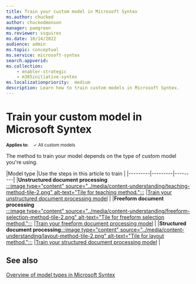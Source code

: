 ```yaml
---
title: Train your custom model in Microsoft Syntex
ms.author: chucked
author: chuckedmonson
manager: pamgreen
ms.reviewer: ssquires
ms.date: 10/14/2022
audience: admin
ms.topic: conceptual
ms.service: microsoft-syntex
search.appverid: 
ms.collection: 
    - enabler-strategic
    - m365initiative-syntex
ms.localizationpriority:  medium
description: Learn how to train custom models in Microsoft Syntex.
---
```


# Train your custom model in Microsoft Syntex

<sup>**Applies to:**  &ensp; &#10003; All custom models &ensp; </sup>

The method to train your model depends on the type of custom model you're using. 

|Model type  |Use the steps in this article to train  |
|---------|---------|---------|
|**Unstructured document processing**<br>[:::image type="content" source="../media/content-understanding/teaching-method-tile-2.png" alt-text="Tile for teaching method.":::](create-a-classifier.md) |[Train your unstructured document processing model](create-a-classifier.md)   |
|**Freeform document processing**<br>[:::image type="content" source="../media/content-understanding/freeform-selection-method-tile-2.png" alt-text="Tile for freeform selection method.":::](train-freeform-document-processing-model.md)       |[Train your freeform document processing model](train-freeform-document-processing-model.md) |
|**Structured document processing**[:::image type="content" source="../media/content-understanding/layout-method-tile-2.png" alt-text="Tile for layout method.":::](create-a-form-processing-model.md)   |[Train your structured document processing model](create-a-form-processing-model.md)     |

## See also

[Overview of model types in Microsoft Syntex](model-types-overview.md)
